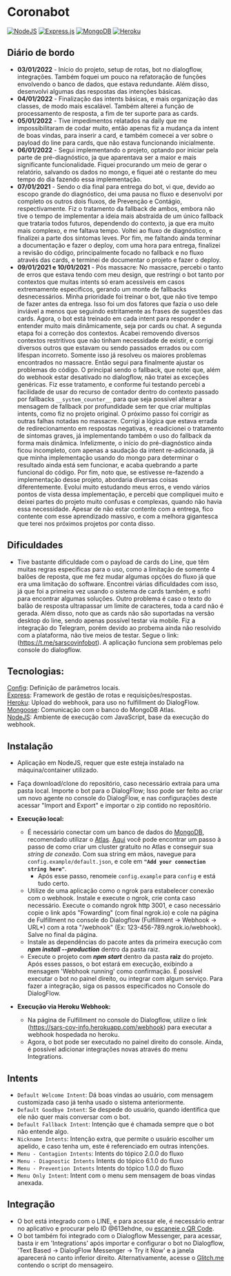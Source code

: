 # Coronabot
[![NodeJS](https://img.shields.io/badge/node.js-6DA55F?style=for-the-badge&logo=node.js&logoColor=white)](https://nodejs.org/)
[![Express.js](https://img.shields.io/badge/express.js-%23404d59.svg?style=for-the-badge&logo=express&logoColor=%2361DAFB)](https://expressjs.com/pt-br/)
[![MongoDB](https://img.shields.io/badge/MongoDB-%234ea94b.svg?style=for-the-badge&logo=mongodb&logoColor=white)](https://www.mongodb.com/atlas/database)
[![Heroku](https://img.shields.io/badge/heroku-%23430098.svg?style=for-the-badge&logo=heroku&logoColor=white)](https://www.heroku.com)

## Diário de bordo
- <b>03/01/2022</b> - Início do projeto, setup de rotas, bot no dialogflow, integrações. Também foquei um pouco na refatoração de funções envolvendo o banco de dados, que estava redundante. Além disso, desenvolvi algumas das respostas das intenções básicas.
- <b>04/01/2022</b> - Finalização das intents básicas, e mais organização das classes, de modo mais escalável. Também alterei a função de processamento de resposta, a fim de ter suporte para as cards.
- <b>05/01/2022</b> - Tive impedimentos relatados na daily que me impossibilitaram de codar muito, então apenas fiz a mudança da intent de boas vindas, para inserir a card, e também comecei a ver sobre o payload do line para cards, que não estava funcionando inicialmente.
- <b>06/01/2022</b> - Segui implementando o projeto, optando por iniciar pela parte de pré-diagnóstico, ja que aparentava ser a maior e mais significante funcionalidade. Fiquei procurando um meio de gerar o relatório, salvando os dados no mongo, e fiquei até o restante do meu tempo do dia fazendo essa implementação.
- <b>07/01/2021</b> - Sendo o dia final para entrega do bot, vi que, devido ao escopo grande do diagnóstico, dei uma pausa no fluxo e desenvolvi por completo os outros dois fluxos, de Prevenção e Contágio, respectivamente. Fiz o tratamento da fallback de ambos, embora não tive o tempo de implementar a ideia mais abstraida de um único fallback que trataria todos futuros, dependendo do contexto, ja que era muito mais complexo, e me faltava tempo. Voltei ao fluxo de diagnóstico, e finalizei a parte dos sintomas leves. Por fim, me faltando ainda terminar a documentação e fazer o deploy, com uma hora para entrega, finalizei a revisão do código, principalmente focado no fallback e no fluxo através das cards, e terminei de documentar o projeto e fazer o deploy.
- <b>09/01/2021 e 10/01/2021</b> - Pós massacre: No massacre, percebi o tanto de erros que estava tendo com meu design, que restringi o bot tanto por contextos que muitas intents só eram acessíveis em casos extremamente especificos, gerando um monte de fallbacks desnecessários. Minha prioridade foi treinar o bot, que não tive tempo de fazer antes da entrega. Isso foi um dos fatores que fazia o uso dele inviável a menos que seguindo estritamente as frases de sugestões das cards. Agora, o bot está treinado em cada intent para responder e entender muito mais dinâmicamente, seja por cards ou chat. A segunda etapa foi a correção dos contextos. Acabei removendo diversos contextos restritivos que não tinham necessidade de existir, e corrigi diversos outros que estavam ou sendo passados errados ou com lifespan incorreto. Somente isso já resolveu os maiores problemas encontrados no massacre. Então segui para finalmente ajustar os problemas do código. O principal sendo o fallback, que notei que, além do webhook estar desativado no dialogflow, não tratei as exceções genéricas. Fiz esse tratamento, e conforme fui testando percebi a facilidade de usar do recurso de contador dentro do contexto passado por fallbacks `__system_counter__` para que seja possível alterar a mensagem de fallback por profundidade sem ter que criar multiplas intents, como fiz no projeto original. O próximo passo foi corrigir as outras falhas notadas no massacre. Corrigi a lógica que estava errada de redirecionamento em respostas negativas, e readicionei o tratamento de sintomas graves, já implementando também o uso do fallback da forma mais dinâmica. Infelizmente, o início do pré-diagnóstico ainda ficou incompleto, com apenas a saudação da intent re-adicionada, já que minha implementação usando do mongo para determinar o resultado ainda está sem funcionar, e acaba quebrando a parte funcional do código. Por fim, noto que, se estivesse re-fazendo a implementação desse projeto, abordaria diversas coisas diferentemente. Evoluí muito estudando meus erros, e vendo vários pontos de vista dessa implementação, e percebi que compliquei muito e deixei partes do projeto muito confusas e complexas, quando não havia essa necessidade. Apesar de não estar contente com a entrega, fico contente com esse aprendizado massivo, e com a melhora gigantesca que terei nos próximos projetos por conta disso.

## Dificuldades
- Tive bastante dificuldade com o payload de cards do Line, que têm muitas regras especificas para o uso, como a limitação de somente 4 balões de reposta, que me fez mudar algumas opções do fluxo já que era uma limitação do software. Encontrei várias dificuldades com isso, já que foi a primeira vez usando o sistema de cards também, e sofri para encontrar algumas soluções. Outro problema é caso o texto do balão de resposta ultrapassar um limite de caracteres, toda a card não é gerada. Além disso, noto que as cards não são suportadas na versão desktop do line, sendo apenas possível testar via mobile. Fiz a integração do Telegram, porém devido ao probema ainda não resolvido com a plataforma, não tive meios de testar. Segue o link: (https://t.me/sarscovinfobot). A aplicação funciona sem problemas pelo console do dialogflow.

## Tecnologias: 
[Config](https://www.npmjs.com/package/config): Definição de parâmetros locais.  
[Express](https://expressjs.com/pt-br/): Framework de gestão de rotas e requisições/respostas.  
[Heroku](https://www.heroku.com): Upload do webhook, para uso no fulfillment do DialogFlow.  
[Mongoose](https://mongoosejs.com): Comunicação com o banco do MongoDB Atlas.  
[NodeJS](https://nodejs.org/): Ambiente de execução com JavaScript, base da execução do webhook.  

## Instalação
- Aplicação em NodeJS, requer que este esteja instalado na máquina/container utilizado. 
- Faça download/clone do repositório, caso necessário extraia para uma pasta local. Importe o bot para o DialogFlow; Isso pode ser feito ao criar um novo agente no console do DialogFlow, e nas configurações deste acessar "Import and Export" e importar o zip contido no repositório.  

- <b>Execução local:</b>
    - É necessário conectar com um banco de dados do [MongoDB](https://www.mongodb.com), recomendado utilizar o [Atlas](https://www.mongodb.com/atlas/database). [Aqui](https://medium.com/reprogramabr/conectando-no-banco-de-dados-cloud-mongodb-atlas-bca63399693f) você pode encontrar um passo à passo de como criar um cluster gratuito no Atlas e conseguir sua <i>string de conexão</i>. Com sua string em mãos, navegue para `config.example/default.json`, e cole em <b>`"Add your connection string here"`</b>.
        - Após esse passo, renomeie `config.example` para `config` e está tudo certo.
    - Utilize de uma aplicação como o ngrok para estabelecer conexão com o webhook. Instale e execute o ngrok, crie conta caso necessário. Execute o comando ngrok http 3001, e caso necessário copie o link após "Fowarding" (com final ngrok.io) e cole na página de Fulfillment no console do Dialogflow (Fulfillment -> Webhook -> URL*) com a rota "/webhook" (Ex: 123-456-789.ngrok.io/webhook). Salve no final da página.
    - Instale as dependências do pacote antes da primeira execução com <b><i>npm install --production</i></b> dentro da pasta raiz.
    - Execute o projeto com <b><i>npm start</i></b> dentro da pasta <b>raiz</b> do projeto. Após esses passos, o bot estará em execução, exibindo a mensagem 'Webhook running' como confirmação. É possível executar o bot no painel direito, ou integrar com algum serviço. Para fazer a integração, siga os passos especificados no Console do DialogFlow.  

- <b>Execução via Heroku Webhook:</b>
    - Na página de Fulfillment no console do Dialogflow, utilize o link (https://sars-cov-info.herokuapp.com/webhook) para executar a webhook hospedada no heroku.
    - Agora, o bot pode ser executado no painel direito do console. Ainda, é possível adicionar integrações novas através do menu Integrations.

## Intents
- `Default Welcome Intent`: Dá boas vindas ao usuário, com mensagem customizada caso já tenha usado o sistema anteriormente.
- `Default Goodbye Intent`: Se despede do usuário, quando identifica que ele não quer mais conversar com o bot.
- `Default Fallback Intent`: Intenção que é chamada sempre que o bot não entende algo.
- `Nickname Intents`: Intenção extra, que permite o usuário escolher um apelido, e caso tenha um, este é referenciado em outras intenções.
- `Menu - Contagion Intents`: Intents do tópico 2.0.0 do fluxo
- `Menu - Diagnostic Intents` Intents do tópico 6.1.0 do fluxo
- `Menu - Prevention Intents` Intents do tópico 1.0.0 do fluxo
- `Menu Only Intent`: Intent com o menu sem mensagem de boas vindas anexada.


## Integração
- O bot está integrado com o LINE, e para acessar ele, é necessário entrar no aplicativo e procurar pelo ID @613ehdne, ou [escaneie o QR Code](https://qr-official.line.me/sid/L/613ehdne.png).
- O bot também foi integrado com o Dialogflow Messenger, para acessar, basta ir em 'Integrations' após importar e configurar o bot no Dialogflow, 'Text Based -> DialogFlow Messenger -> Try it Now' e a janela aparecerá no canto inferior direito. Alternativamente, acesse o [Glitch.me](#) contendo o script do mensageiro.